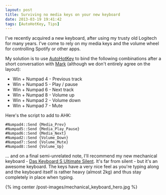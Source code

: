 ```yaml
---
layout: post
title: Surviving no media keys on your new keyboard
date: 2013-03-19 19:41:42
tags: [AutoHotKey, Tips]
---
```


I've recently acquired a new keyboard, after using my trusty old Logitech for many years. I've come to rely on my media keys and the volume wheel for controlling Spotify or other apps. 

My solution is to use [AutoHotKey](http://www.autohotkey.com) to bind the following combinations after a short conversation with [Mark](http://www.improve.dk) (although we don't entirely agree on the layout):

- Win + Numpad 4 - Previous track
- Win + Numpad 5 - Play / pause
- Win + Numpad 6 - Next track
- Win + Numpad 8 - Volume up
- Win + Numpad 2 - Volume down
- Win + Numpad 7 - Mute

Here's the script to add to AHK:

``` autohotkey
#Numpad4::Send {Media_Prev}
#Numpad5::Send {Media_Play_Pause}
#Numpad6::Send {Media_Next}
#Numpad2::Send {Volume_Down}
#Numpad7::Send {Volume_Mute}
#Numpad8::Send {Volume_Up}
```

... and on a final semi-unrelated note, I'll recommend my new mechanical keyboard - [Das Keyboard S Ultimate Silent](http://www.daskeyboard.com/model-s-ultimate-silent/). It's far from silent - but it's an awesome keyboard. The keys have a very nice feel as you're typing along and the keyboard itself is rather heavy (almost 2kg) and thus stay completely in place when typing.

{% img center /post-images/mechanical_keyboard_hero.jpg %}
